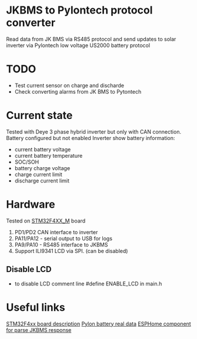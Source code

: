 
# JKBMS to Pylontech protocol converter

Read data from JK BMS via RS485 protocol and send updates to solar inverter via Pylontech low voltage US2000 battery protocol

# TODO

* Test current sensor on charge and discharde
* Check converting alarms from JK BMS to Pytontech 

# Current state
Tested with Deye 3 phase hybrid inverter but only with CAN connection. Battery configured but not enabled
Inverter show battery information:
* current battery voltage
* current battery temperature
* SOC/SOH
* battery charge voltage
* charge current limit
* discharge current limit


# Hardware

Tested on [STM32F4XX_M](https://stm32-base.org/boards/STM32F407VGT6-STM32F4XX-M.html) board

1. PD1/PD2 CAN interface to inverter
2. PA11/PA12 - serial output to USB for logs
3. PA9/PA10 - RS485 interface to JKBMS
4. Support ILI9341 LCD via SPI. (can be disabled)


## Disable LCD

* to disable LCD comment line #define ENABLE_LCD in main.h


# Useful links

[STM32F4xx board description](https://stm32-base.org/boards/STM32F407VGT6-STM32F4XX-M.html)
[Pylon battery real data](https://www.setfirelabs.com/green-energy/pylontech-can-reading-can-replication)
[ESPHome component for parse JKBMS response](https://github.com/syssi/esphome-jk-bms/)